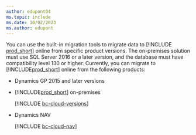 ```yaml
---
author: edupont04
ms.topic: include
ms.date: 10/02/2023
ms.author: edupont
---
```

You can use the built-in migration tools to migrate data to [!INCLUDE [prod_short](prod_short.md)] online from specific product versions. The on-premises solution must use SQL Server 2016 or a later version, and the database must have compatibility level 130 or higher. Currently, you can migrate to [!INCLUDE[prod_short](prod_short.md)] online from the following products:

- Dynamics GP 2015 and later versions  
- [!INCLUDE[prod_short](prod_short.md)] on-premises  

  [!INCLUDE [bc-cloud-versions](bc-cloud-versions.md)]
- Dynamics NAV

  [!INCLUDE [bc-cloud-nav](../includes/bc-cloud-nav.md)]

